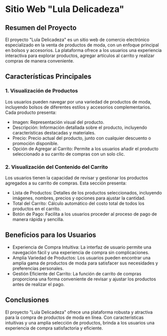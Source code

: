 # Sitio Web "Lula Delicadeza"

## Resumen del Proyecto

El proyecto "Lula Delicadeza" es un sitio web de comercio electrónico especializado en la venta de productos de moda, con un enfoque principal en bolsos y accesorios. La plataforma ofrece a los usuarios una experiencia interactiva para explorar productos, agregar artículos al carrito y realizar compras de manera conveniente.

## Características Principales

### 1. Visualización de Productos

Los usuarios pueden navegar por una variedad de productos de moda, incluyendo bolsos de diferentes estilos y accesorios complementarios. Cada producto presenta:

- Imagen: Representación visual del producto.
- Descripción: Información detallada sobre el producto, incluyendo características destacadas y materiales.
- Precio: Precio actual del producto, junto con cualquier descuento o promoción disponible.
- Opción de Agregar al Carrito: Permite a los usuarios añadir el producto seleccionado a su carrito de compras con un solo clic.

### 2. Visualización del Contenido del Carrito

Los usuarios tienen la capacidad de revisar y gestionar los productos agregados a su carrito de compras. Esta sección presenta:

- Lista de Productos: Detalles de los productos seleccionados, incluyendo imágenes, nombres, precios y opciones para ajustar la cantidad.
- Total del Carrito: Cálculo automático del costo total de todos los productos en el carrito.
- Botón de Pago: Facilita a los usuarios proceder al proceso de pago de manera rápida y sencilla.

## Beneficios para los Usuarios

- Experiencia de Compra Intuitiva: La interfaz de usuario permite una navegación fácil y una experiencia de compra sin complicaciones.
- Amplia Variedad de Productos: Los usuarios pueden encontrar una amplia gama de productos de moda para satisfacer sus necesidades y preferencias personales.
- Gestión Eficiente del Carrito: La función de carrito de compras proporciona una forma conveniente de revisar y ajustar los productos antes de realizar el pago.

## Conclusiones

El proyecto "Lula Delicadeza" ofrece una plataforma robusta y atractiva para la compra de productos de moda en línea. Con características intuitivas y una amplia selección de productos, brinda a los usuarios una experiencia de compra satisfactoria y eficiente.